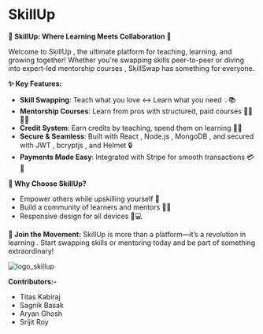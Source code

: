 # SkillUp

**🌟 SkillUp: Where Learning Meets Collaboration 🌟**

Welcome to SkillUp , the ultimate platform for teaching, learning, and growing together! Whether you're swapping skills peer-to-peer or diving into expert-led mentorship courses , SkillSwap has something for everyone.

**✨ Key Features:**

* **Skill Swapping**: Teach what you love ↔ Learn what you need 💡📚
* **Mentorship Courses**: Learn from pros with structured, paid courses 👩‍🏫👨‍💻
* **Credit System**: Earn credits by teaching, spend them on learning 🔁💎
* **Secure & Seamless**: Built with React , Node.js , MongoDB , and secured with JWT , bcryptjs , and Helmet 🔒
* **Payments Made Easy**: Integrated with Stripe for smooth transactions 💳💸

**🎯 Why Choose SkillUp?**

* Empower others while upskilling yourself 🔄
* Build a community of learners and mentors 🤝🌐
* Responsive design for all devices 📱💻

**🎉 Join the Movement:**
SkillUp is more than a platform—it’s a revolution in learning . Start swapping skills or mentoring today and be part of something extraordinary!

![logo_skillup](https://github.com/user-attachments/assets/0a37638c-1a96-4d9a-bcbb-00a7d1b2ed85)

**Contributors:-**
* Titas Kabiraj
* Sagnik Basak
* Aryan Ghosh
* Srijit Roy
